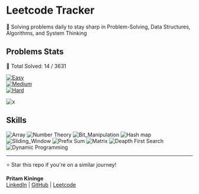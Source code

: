 # Leetcode Tracker</h1>
  
🚀 Solving problems daily to stay sharp in Problem-Solving, Data Structures, Algorithms, and System Thinking

## Problems Stats

🚀 Total Solved: 14 / 3631

[![Easy](https://img.shields.io/badge/Easy-5-brightgreen)](/easy.md)  
[![Medium](https://img.shields.io/badge/Medium-7-yellow)](/medium.md)  
[![Hard](https://img.shields.io/badge/Hard-2-red)](/hard.md)  

![x](https://badgen.net/badge/badge/key/value/red?icon=github)


## Skills 

![Array](https://img.shields.io/badge/Array-gray)
![Number Theory](https://img.shields.io/badge/Number_Theory-gray)
![Bit_Manipulation](https://img.shields.io/badge/Bit_Manipulation-gray)
![Hash map](https://img.shields.io/badge/Hash_Map-gray)
![Sliding_Window](https://img.shields.io/badge/Sliding_Window-gray)
![Prefix Sum](https://img.shields.io/badge/Prefix_Sum-gray)
![Matrix](https://img.shields.io/badge/Matrix-gray)
![Deapth First Search](https://img.shields.io/badge/Depth_First_Search-gray)
![Dynamic Programming](https://img.shields.io/badge/Dynamic_Programming-gray)

---

⭐ Star this repo if you're on a similar journey!

**Pritam Kininge**    
[LinkedIn](https://linkedin.com/in/pritam-kininge)  |  [GitHub](https://github.com/kininge)  |  [Leetcode](https://leetcode.com/u/kininge007/)
</div>






